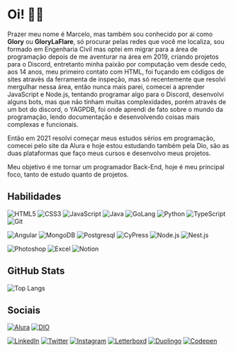 # Oi! 👋🏽

Prazer meu nome é Marcelo, mas também sou conhecido por ai como **Glory** ou **GloryLaFlare**, só procurar pelas redes que você me localiza, sou formado em Engenharia Civil mas optei em migrar para a área de programação depois de me aventurar na área em 2019, criando projetos para o Discord, entretanto minha paixão por computação vem desde cedo, aos 14 anos, meu primeiro contato com HTML, foi fuçando em códigos de sites através da ferramenta de inspeção, mas só recentemente que resolvi mergulhar nessa área, então nunca mais parei, comecei a aprender JavaScript e Node.js, tentando programar algo para o Discord, desenvolvi alguns bots, mas que não tinham muitas complexidades, porém através de um bot do discord, o YAGPDB, foi onde aprendi de fato sobre o mundo da programação, lendo documentação e desenvolvendo coisas mais complexas e funcionais.

Então em 2021 resolvi começar meus estudos sérios em programação, comecei pelo site da Alura e hoje estou estudando também pela Dio, são as duas plataformas que faço meus cursos e desenvolvo meus projetos.

Meu objetivo é me tornar um programador Back-End, hoje é meu principal foco, tanto de estudo quanto de projetos.

## Habilidades
![HTML5](https://img.shields.io/badge/HTML5-000?style=for-the-badge&logo=html5)	
![CSS3](https://img.shields.io/badge/CSS3-000?style=for-the-badge&logo=css3&logoColor=264CE4)
![JavaScript](https://img.shields.io/badge/JavaScript-000?style=for-the-badge&logo=javascript)
![Java](https://img.shields.io/badge/Java-000?style=for-the-badge&logo=redhat&logoColor=EE0000)
![GoLang](https://img.shields.io/badge/Go-000?style=for-the-badge&logo=go)
![Python](https://img.shields.io/badge/Python-000?style=for-the-badge&logo=python)
![TypeScript](https://img.shields.io/badge/TypeScript-000?style=for-the-badge&logo=typescript)
![Git](https://img.shields.io/badge/Git-000?style=for-the-badge&logo=Git)

![Angular](https://img.shields.io/badge/Angular-000?style=for-the-badge&logo=angular&logoColor=C3002F)
![MongoDB](https://img.shields.io/badge/MongoDB-000?style=for-the-badge&logo=mongodb)
![Postgresql](https://img.shields.io/badge/Postgresql-000?style=for-the-badge&logo=postgresql)
![CyPress](https://img.shields.io/badge/Cypress-000?style=for-the-badge&logo=cypress&logoColor=17202C&logoColor=fff)
![Node.js](https://img.shields.io/badge/Nodejs-000?style=for-the-badge&logo=node.js)
![Nest.js](https://img.shields.io/badge/Nestjs-000?style=for-the-badge&logo=nestjs&logoColor=E0234E)

![Photoshop](https://img.shields.io/badge/photoshop-000?style=for-the-badge&logo=adobephotoshop)
![Excel](https://img.shields.io/badge/Microsoft_Excel-000?style=for-the-badge&logo=microsoftexcel&logoColor=217346)
![Notion](https://img.shields.io/badge/notion-000?style=for-the-badge&logo=notion)

## GitHub Stats
![Top Langs](https://github-readme-stats.vercel.app/api/top-langs/?username=glorylaflare&layout=donut-vertical&theme=algolia)

## Sociais
[![Alura](https://img.shields.io/badge/meu_perfil_alura-093364?style=for-the-badge&logo=alura)](https://cursos.alura.com.br/user/glorylaflare) 
[![DIO](https://img.shields.io/badge/meu_perfil_dio-fff?style=for-the-badge)](https://web.dio.me/users/glorylaflare?tab=skills)

[![LinkedIn](https://img.shields.io/badge/LinkedIn-000?style=for-the-badge&logo=linkedin&logoColor=0E76A8)](https://www.linkedin.com/in/marcelogjr/) 
[![Twitter](https://img.shields.io/badge/Twitter-000?style=for-the-badge&logo=twitter)](https://twitter.com/glorylaflare)
[![Instagram](https://img.shields.io/badge/Instagram-000?style=for-the-badge&logo=instagram)](https://www.instagram.com/glorylaflare/)
[![Letterboxd](https://img.shields.io/badge/letterboxd-000?style=for-the-badge&logo=letterboxd)](https://letterboxd.com/glorylaflare/)
[![Duolingo](https://img.shields.io/badge/Duolingo-000?style=for-the-badge&logo=duolingo)](https://www.duolingo.com/profile/glorylaflare)
[![Codepen](https://img.shields.io/badge/Codepen-000?style=for-the-badge&logo=codepen)](https://codepen.io/glorylaflare)
